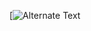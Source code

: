 [![Alternate Text]({[video-url](https://github.com/meicookies/brainfuck-interpreter/raw/main/brainfuck-countdown-timer.mp4)} "")
